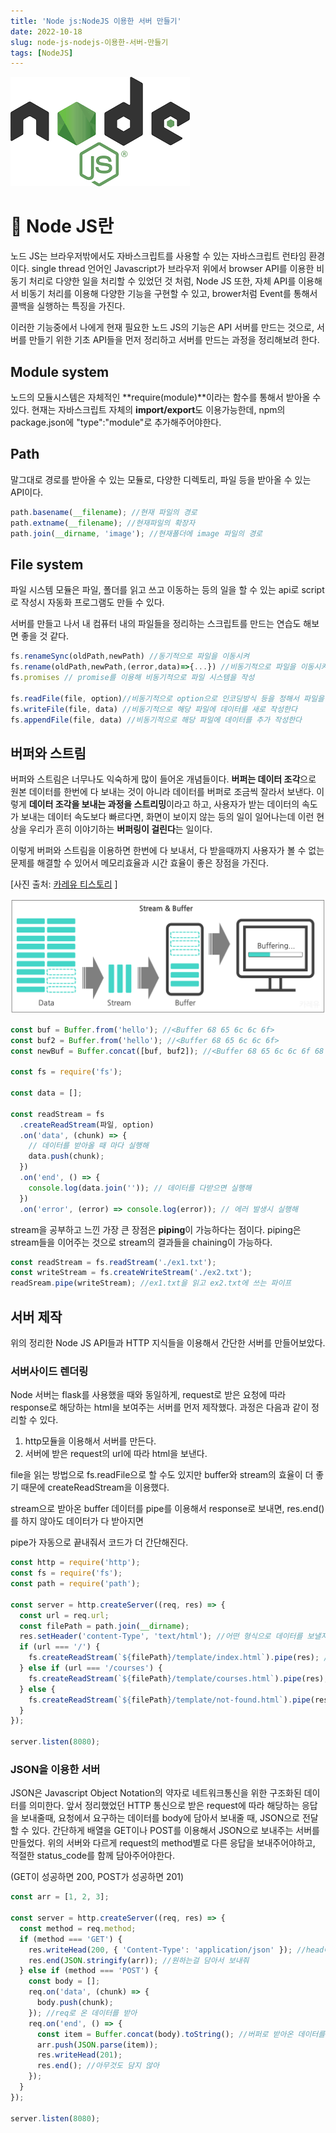 ```yaml
---
title: 'Node js:NodeJS 이용한 서버 만들기'
date: 2022-10-18
slug: node-js-nodejs-이용한-서버-만들기
tags: [NodeJS]
---
```


![nodejs](node.png)
# 🎈 Node JS란

노드 JS는 브라우저밖에서도 자바스크립트를 사용할 수 있는 자바스크립트 런타임 환경이다. single thread 언어인 Javascript가 브라우저 위에서 browser API를 이용한 비동기 처리로 다양한 일을 처리할 수 있었던 것 처럼, Node JS 또한, 자체 API를 이용해서 비동기 처리를 이용해 다양한 기능을 구현할 수 있고, brower처럼 Event를 통해서 콜백을 실행하는 특징을 가진다.

이러한 기능중에서 나에게 현재 필요한 노드 JS의 기능은 API 서버를 만드는 것으로, 서버를 만들기 위한 기초 API들을 먼저 정리하고 서버를 만드는 과정을 정리해보려 한다.

## Module system

노드의 모듈시스템은 자체적인 **require(module)**이라는 함수를 통해서 받아올 수 있다. 현재는 자바스크립트 자체의 **import/export**도 이용가능한데, npm의 package.json에 "type":"module"로 추가해주어야한다.

## Path

말그대로 경로를 받아올 수 있는 모듈로, 다양한 디렉토리, 파일 등을 받아올 수 있는 API이다.

```javascript
path.basename(__filename); //현재 파일의 경로
path.extname(__filename); //현재파일의 확장자
path.join(__dirname, 'image'); //현재폴더에 image 파일의 경로
```

## File system

파일 시스템 모듈은 파일, 폴더를 읽고 쓰고 이동하는 등의 일을 할 수 있는 api로 script로 작성시 자동화 프로그램도 만들 수 있다.

서버를 만들고 나서 내 컴퓨터 내의 파일들을 정리하는 스크립트를 만드는 연습도 해보면 좋을 것 같다.

```javascript
fs.renameSync(oldPath,newPath) //동기적으로 파일을 이동시켜
fs.rename(oldPath,newPath,(error,data)=>{...}) //비동기적으로 파일을 이동시켜
fs.promises // promise를 이용해 비동기적으로 파일 시스템을 작성

fs.readFile(file, option)//비동기적으로 option으로 인코딩방식 등을 정해서 파일을 읽어
fs.writeFile(file, data) //비동기적으로 해당 파일에 데이터를 새로 작성한다
fs.appendFile(file, data) //비동기적으로 해당 파일에 데이터를 추가 작성한다
```

## 버퍼와 스트림

버퍼와 스트림은 너무나도 익숙하게 많이 들어온 개념들이다. **버퍼는 데이터 조각**으로 원본 데이터를 한번에 다 보내는 것이 아니라 데이터를 버퍼로 조금씩 잘라서 보낸다. 이렇게 **데이터 조각을 보내는 과정을 스트리밍**이라고 하고, 사용자가 받는 데이터의 속도가 보내는 데이터 속도보다 빠르다면, 화면이 보이지 않는 등의 일이 일어나는데 이런 현상을 우리가 흔히 이야기하는 **버퍼링이 걸린다**는 일이다.

이렇게 버퍼와 스트림을 이용하면 한번에 다 보내서, 다 받을때까지 사용자가 볼 수 없는 문제를 해결할 수 있어서 메모리효율과 시간 효율이 좋은 장점을 가진다.

[사진 출처: [카레유 티스토리](https://curryyou.tistory.com/440) ]

![buffer](buffer.png)
```javascript
const buf = Buffer.from('hello'); //<Buffer 68 65 6c 6c 6f>
const buf2 = Buffer.from('hello'); //<Buffer 68 65 6c 6c 6f>
const newBuf = Buffer.concat([buf, buf2]); //<Buffer 68 65 6c 6c 6f 68 65 6c 6c 6f> 버퍼 이어붙이기

const fs = require('fs');

const data = [];

const readStream = fs
  .createReadStream(파일, option)
  .on('data', (chunk) => {
    // 데이터를 받아올 때 마다 실행해
    data.push(chunk);
  })
  .on('end', () => {
    console.log(data.join('')); // 데이터를 다받으면 실행해
  })
  .on('error', (error) => console.log(error)); // 에러 발생시 실행해
```

stream을 공부하고 느낀 가장 큰 장점은 **piping**이 가능하다는 점이다. piping은 stream들을 이어주는 것으로 stream의 결과들을 chaining이 가능하다.

```javascript
const readStream = fs.readStream('./ex1.txt');
const writeStream = fs.createWriteStream('./ex2.txt');
readSream.pipe(writeStream); //ex1.txt을 읽고 ex2.txt에 쓰는 파이프
```

## 서버 제작

위의 정리한 Node JS API들과 HTTP 지식들을 이용해서 간단한 서버를 만들어보았다.

### 서버사이드 렌더링

Node 서버는 flask를 사용했을 때와 동일하게, request로 받은 요청에 따라 response로 해당하는 html을 보여주는 서버를 먼저 제작했다. 과정은 다음과 같이 정리할 수 있다.

1. http모듈을 이용해서 서버를 만든다.
2. 서버에 받은 request의 url에 따라 html을 보낸다.

file을 읽는 방법으로 fs.readFile으로 할 수도 있지만 buffer와 stream의 효율이 더 좋기 때문에 createReadStream을 이용했다.

stream으로 받아온 buffer 데이터를 pipe를 이용해서 response로 보내면, res.end()를 하지 않아도 데이터가 다 받아지면

pipe가 자동으로 끝내줘서 코드가 더 간단해진다.

```javascript
const http = require('http');
const fs = require('fs');
const path = require('path');

const server = http.createServer((req, res) => {
  const url = req.url;
  const filePath = path.join(__dirname);
  res.setHeader('content-Type', 'text/html'); //어떤 형식으로 데이터를 보낼지를 담아
  if (url === '/') {
    fs.createReadStream(`${filePath}/template/index.html`).pipe(res); //html을 버퍼로 읽어서 읽은 데이터를 response로 흘려보내줘
  } else if (url === '/courses') {
    fs.createReadStream(`${filePath}/template/courses.html`).pipe(res);
  } else {
    fs.createReadStream(`${filePath}/template/not-found.html`).pipe(res);
  }
});

server.listen(8080);
```

### JSON을 이용한 서버

JSON은 Javascript Object Notation의 약자로 네트워크통신을 위한 구조화된 데이터를 의미한다. 앞서 정리했었던 HTTP 통신으로 받은 request에 따라 해당하는 응답을 보내줄때, 요청에서 요구하는 데이터를 body에 담아서 보내줄 때, JSON으로 전달할 수 있다. 간단하게 배열을 GET이나 POST를 이용해서 JSON으로 보내주는 서버를 만들었다. 위의 서버와 다르게 request의 method별로 다른 응답을 보내주어야하고, 적절한 status_code를 함께 담아주어야한다.

(GET이 성공하면 200, POST가 성공하면 201)

```javascript
const arr = [1, 2, 3];

const server = http.createServer((req, res) => {
  const method = req.method;
  if (method === 'GET') {
    res.writeHead(200, { 'Content-Type': 'application/json' }); //head에 status_code, content-type을 담아
    res.end(JSON.stringify(arr)); //원하는걸 담아서 보내줘
  } else if (method === 'POST') {
    const body = [];
    req.on('data', (chunk) => {
      body.push(chunk);
    }); //req로 온 데이터를 받아
    req.on('end', () => {
      const item = Buffer.concat(body).toString(); //버퍼로 받아온 데이터를 이어
      arr.push(JSON.parse(item));
      res.writeHead(201);
      res.end(); //아무것도 담지 않아
    });
  }
});

server.listen(8080);
```
